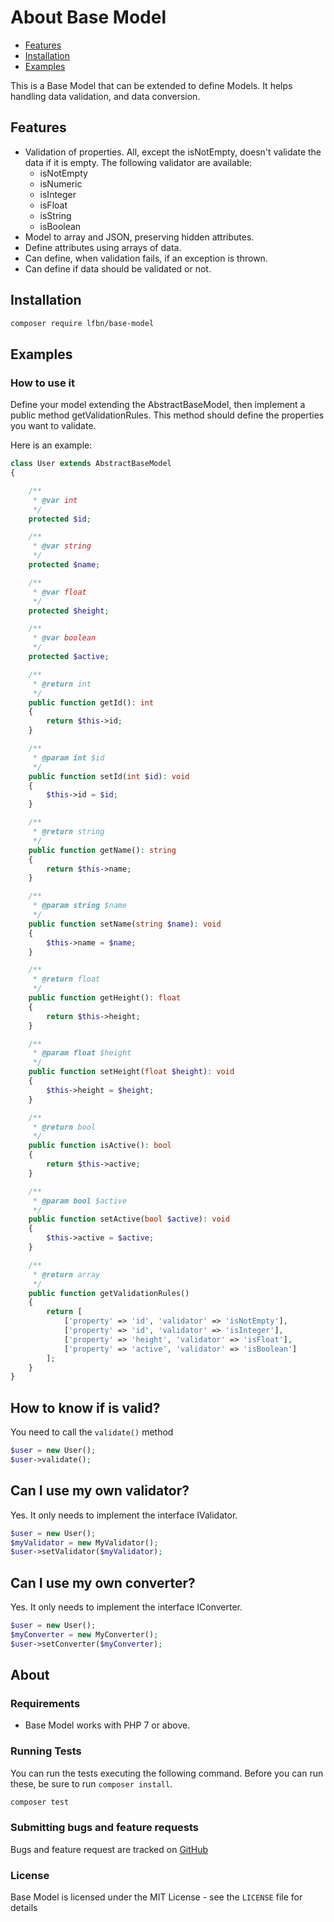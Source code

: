 # About Base Model

- [Features](#features)
- [Installation](#installation)
- [Examples](#examples)

This is a Base Model that can be extended to define Models. It helps handling data validation, and data conversion.

## Features
 
* Validation of properties. All, except the isNotEmpty, doesn't validate the data if it is empty. The following validator are available:
  * isNotEmpty
  * isNumeric
  * isInteger
  * isFloat
  * isString
  * isBoolean
* Model to array and JSON, preserving hidden attributes.
* Define attributes using arrays of data.
* Can define, when validation fails, if an exception is thrown.
* Can define if data should be validated or not.

## Installation

```bash
composer require lfbn/base-model
```

## Examples

### How to use it

Define your model extending the AbstractBaseModel, then implement a public method getValidationRules. This method should define the properties you want to validate.

Here is an example:

```php
class User extends AbstractBaseModel
{

    /**
     * @var int
     */
    protected $id;

    /**
     * @var string
     */
    protected $name;

    /**
     * @var float
     */
    protected $height;

    /**
     * @var boolean
     */
    protected $active;

    /**
     * @return int
     */
    public function getId(): int
    {
        return $this->id;
    }

    /**
     * @param int $id
     */
    public function setId(int $id): void
    {
        $this->id = $id;
    }

    /**
     * @return string
     */
    public function getName(): string
    {
        return $this->name;
    }

    /**
     * @param string $name
     */
    public function setName(string $name): void
    {
        $this->name = $name;
    }

    /**
     * @return float
     */
    public function getHeight(): float
    {
        return $this->height;
    }

    /**
     * @param float $height
     */
    public function setHeight(float $height): void
    {
        $this->height = $height;
    }

    /**
     * @return bool
     */
    public function isActive(): bool
    {
        return $this->active;
    }

    /**
     * @param bool $active
     */
    public function setActive(bool $active): void
    {
        $this->active = $active;
    }

    /**
     * @return array
     */
    public function getValidationRules()
    {
        return [
            ['property' => 'id', 'validator' => 'isNotEmpty'],
            ['property' => 'id', 'validator' => 'isInteger'],
            ['property' => 'height', 'validator' => 'isFloat'],
            ['property' => 'active', 'validator' => 'isBoolean']
        ];
    }
}
```

## How to know if is valid?

You need to call the `validate()` method

```php
$user = new User();
$user->validate();
```

## Can I use my own validator?

Yes. It only needs to implement the interface IValidator.

```php
$user = new User();
$myValidator = new MyValidator();
$user->setValidator($myValidator);
```

## Can I use my own converter?

Yes. It only needs to implement the interface IConverter.

```php
$user = new User();
$myConverter = new MyConverter();
$user->setConverter($myConverter);
```

## About

### Requirements

- Base Model works with PHP 7 or above.

### Running Tests

You can run the tests executing the following command. Before you can run these, be sure to run `composer install`.

```bash
composer test
```

### Submitting bugs and feature requests

Bugs and feature request are tracked on [GitHub](https://github.com/lfbn/base-model/issues)

### License

Base Model is licensed under the MIT License - see the `LICENSE` file for details